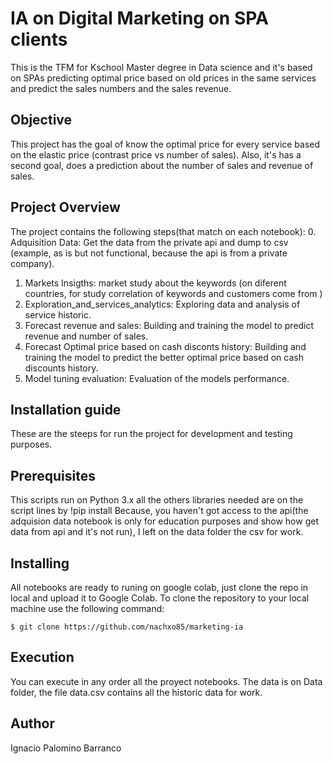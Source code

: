 # IA on Digital Marketing on SPA clients
This is the TFM for Kschool Master degree in Data science and it's based on SPAs predicting optimal price based on old prices in the same services and predict the sales numbers and the sales revenue.

## Objective
This project has the goal of know the optimal price for every service based on the elastic price (contrast price vs number of sales).
Also, it's has a second goal, does a prediction about the number of sales and revenue of sales.

## Project Overview
The project contains the following steps(that match on each notebook):
0. Adquisition Data: Get the data from the private api and dump to csv (example, as is but not functional, because the api is from a private company).
1. Markets Insigths: market study about the keywords (on diferent countries, for study correlation of keywords and customers come from )
2. Exploration_and_services_analytics: Exploring data and analysis of service historic.
3. Forecast revenue and sales: Building and training the model to predict revenue and number of sales.
4. Forecast Optimal price based on cash disconts history: Building and training the model to predict the better optimal price based on cash discounts history.
5. Model tuning evaluation: Evaluation of the models performance.

## Installation guide 
These are the steeps for run the project for development and testing purposes.

## Prerequisites
This scripts run on Python 3.x all the others libraries needed are on the script lines by !pip install <library>
Because, you haven't got access to the api(the adquision data notebook is only for education purposes and show how get data from api and it's not run),  I left on the data folder the csv for work.

## Installing
All notebooks are ready to runing on google colab, just clone the repo in local and upload it to Google Colab.
To clone the repository to your local machine use the following command:
```
$ git clone https://github.com/nachxo85/marketing-ia
```

## Execution
You can execute in any order all the proyect notebooks. The data is on Data folder, the file data.csv contains all the historic data for work.


## Author
Ignacio Palomino Barranco